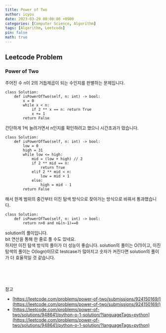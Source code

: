 ```yaml
---
title: Power of Two
author: icyou
date: 2023-03-29 00:00:00 +0900
categories: [Computer Science, Algorithm]
tags: [Algorithm, Leetcode]
pin: false
math: true
---
```


## Leetcode Problem

### Power of Two
주어진 수 n이 2의 거듭제곱이 되는 수인지를 판별하는 문제입니다.

```
class Solution:
    def isPowerOfTwo(self, n: int) -> bool:
        x = 0
        while x < n:
            if 2 ** x == n: return True 
            x += 1
        return False
```
간단하게 1씩 늘려가면서 n인지를 확인하려고 했으니 시간초과가 떴습니다.  

```
class Solution:
    def isPowerOfTwo(self, n: int) -> bool:
        low = 0
        high = 31
        while low <= high:
            mid = (low + high) // 2
            if 2 ** mid == n:
                return True
            elif 2 ** mid < n:
                low = mid + 1
            else:
                high = mid - 1
        return False
```
해서 한계 범위의 중간부터 이진 탐색 방식으로 찾아가는 방식으로 바꿔서 통과했습니다.  

```
class Solution:
    def isPowerOfTwo(self, n: int) -> bool:
        return n>0 and n&(n-1)==0
```
solution의 풀이입니다.  
bit 연산을 통해 한 줄로 풀 수도 있네요.  
하지만 이진 탐색 방식의 풀이가 더 성능이 좋습니다. solution의 풀이는 O(1)이고, 이진 탐색의 풀이는 O(logn)이므로 testcase가 많아지고 숫자가 커진다면 solution의 풀이가 더 효율적일 것 같습니다.


<br/><br/><br/><br/>
참고 
- [https://leetcode.com/problems/power-of-two/submissions/924150169/](https://leetcode.com/problems/power-of-two/submissions/924150169/)
- [https://leetcode.com/problems/power-of-two/solutions/948641/python-o-1-solution/?languageTags=python](https://leetcode.com/problems/power-of-two/solutions/948641/python-o-1-solution/?languageTags=python)
